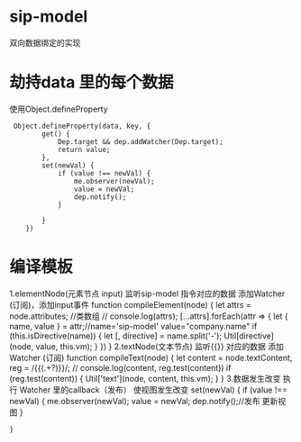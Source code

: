 # sip-model
双向数据绑定的实现

# 劫持data 里的每个数据
  使用Object.defineProperty
  ````
   Object.defineProperty(data, key, {
          get() {
              Dep.target && dep.addWatcher(Dep.target);
              return value;
          },
          set(newVal) {
              if (value !== newVal) {
                  me.observer(newVal);
                  value = newVal;
                  dep.notify();
              }

          }
      })
   ````   
   
# 编译模板
  1.elementNode(元素节点 input) 监听sip-model 指令对应的数据 添加Watcher (订阅)，添加input事件
    function compileElement(node) {
        let attrs = node.attributes; //类数组
        // console.log(attrs);
        [...attrs].forEach(attr => {
            let { name, value } = attr;//name='sip-model' value="company.name"
            if (this.isDirective(name)) {
                let [, directive] = name.split('-');
                Util[directive](node, value, this.vm);
            }
        })
    }
  2.textNode(文本节点) 监听{{}} 对应的数据 添加Watcher (订阅)
   function compileText(node) {
        let content = node.textContent,
            reg = /\{\{(.+?)\}\}/;
        // console.log(content, reg.test(content))
        if (reg.test(content)) {
            Util['text'](node, content, this.vm);
        }
    }
  3.数据发生改变 执行 Watcher 里的callback（发布） 使视图发生改变
    set(newVal) {
        if (value !== newVal) {
            me.observer(newVal);
            value = newVal;
            dep.notify();//发布 更新视图
        }

    }
